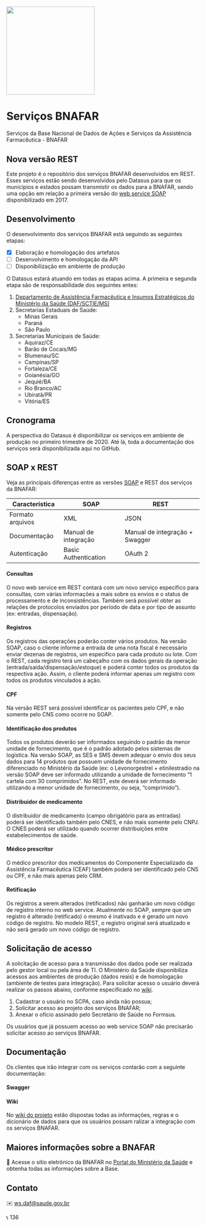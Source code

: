 # <img src="https://github.com/CGMPAF/ServicosBnafar/blob/master/image/image_bnafar.jpg?raw=true" height="230">
# Serviços BNAFAR
Serviços da Base Nacional de Dados de Ações e Serviços da Assistência Farmacêutica - BNAFAR
## Nova versão REST
Este projeto é o repositório dos serviços BNAFAR desenvolvidos em REST. Esses serviços estão sendo desenvolvidos pelo Datasus para que os municipios e estados possam transmistir os dados para a BNAFAR, sendo uma opção em relação a primeira versão do [web service SOAP](https://github.com/wsbndaf/Webservice) disponibilizado em 2017.
## Desenvolvimento
O desenvolvimento dos serviços BNAFAR está seguindo as seguintes etapas:
- [x] Elaboração e homologação dos artefatos
- [ ] Desenvolvimento e homologação da API
- [ ] Disponibilização em ambiente de produção

O Datasus estará atuando em todas as etapas acima.
A primeira e segunda etapa são de responsabilidade dos seguintes entes:
1. [Departamento de Assistência Farmacêutica e Insumos Estratégicos do Ministério da Saúde (DAF/SCTIE/MS)](http://www.saude.gov.br/assistencia-farmaceutica)
2. Secretarias Estaduais de Saúde:
    - Minas Gerais
    - Paraná
    - São Paulo
6. Secretarias Municipais de Saúde:
    - Aquiraz/CE
    - Barão de Cocais/MG
    - Blumenau/SC
    - Campinas/SP
    - Fortaleza/CE
    - Goianésia/GO
    - Jequié/BA
    - Rio Branco/AC
    - Ubiratã/PR
    - Vitória/ES
## Cronograma
A perspectiva do Datasus é disponibilizar os serviços em ambiente de produção no primeiro trimestre de 2020. 
Até lá, toda a documentação dos serviços será disponibilizada aqui no GitHub. 
## SOAP x REST
Veja as principais diferenças entre as versões [SOAP](https://github.com/wsbndaf/Webservice) e REST dos serviços da BNAFAR:

Característica | SOAP | REST
-------------- | ---- | ----
Formato arquivos | XML | JSON
Documentação | Manual de integração | Manual de integração + Swagger
Autenticação | Basic Authentication | OAuth 2
#### Consultas
O novo web service em REST contará com um novo serviço especifico para consultas, com várias informações a mais sobre os envios e o status de processamento e de inconsistências. Também será possível obter as relações de protocolos enviados por período de data e por tipo de assunto (ex: entradas, dispensação).
#### Registros
Os registros das operações poderão conter vários produtos. Na versão SOAP, caso o cliente informe a entrada de uma nota fiscal é necessário enviar dezenas de registros, um especifico para cada produto ou lote. Com o REST, cada registro terá um cabeçalho com os dados gerais da operação (entrada/saída/dispensação/estoque) e poderá conter todos os produtos da respectiva ação. Assim, o cliente poderá informar apenas um registro com todos os produtos vinculados a ação.
#### CPF
Na versão REST será possível identificar os pacientes pelo CPF, e não somente pelo CNS como ocorre no SOAP.
#### Identificação dos produtos
Todos os produtos deverão ser informados seguindo o padrão da menor unidade de fornecimento, que é o padrão adotado pelos sistemas de logística. Na versão SOAP, as SES e SMS devem adequar o envio dos seus dados para 14 produtos que possuem unidade de fornecimento diferenciado no Ministério da Saúde (ex: o Levonorgestrel + etinilestradio na versão SOAP deve ser informado utilizando a unidade de fornecimento “1 cartela com 30 comprimidos”. No REST, este deverá ser informado utilizando a menor unidade de fornecimento, ou seja, “comprimido”).
#### Distribuidor de medicamento 
O distribuidor de medicamento (campo obrigatório para as entradas) poderá ser identificado também pelo CNES, e não mais somente pelo CNPJ. O CNES poderá ser utilizado quando ocorrer distribuições entre estabelecimentos de saúde.
#### Médico prescritor
O médico prescritor dos medicamentos do Componente Especializado da Assistência Farmacêutica (CEAF) também poderá ser identificado pelo CNS ou CPF, e não mais apenas pelo CRM.
#### Retificação
Os registros a serem alterados (retificados) não ganharão um novo código de registro interno no web service. Atualmente no SOAP, sempre que um registro é alterado (retificado) o mesmo é inativado e é gerado um novo código de registro. No modelo REST, o registro original será atualizado e não será gerado um novo código de registro.
## Solicitação de acesso
A solicitação de acesso para a transmissão dos dados pode ser realizada pelo gestor local ou pela área de TI. O Ministério da Saúde disponibiliza acessos aos ambientes de produção (dados reais) e de homologação (ambiente de testes para integração). Para solicitar acesso o usuário deverá realizar os passos abaixo, conforme especificado no [wiki](https://github.com/CGMPAF/ServicosBnafar/wiki/Solicita%C3%A7%C3%A3o-de-acesso).
1. Cadastrar o usuário no SCPA, caso ainda não possua;
2. Solicitar acesso ao projeto dos serviços BNAFAR;
3. Anexar o ofício assinado pelo Secretário de Saúde no Formsus.

Os usuários que já possuem acesso ao web service SOAP não precisarão solicitar acesso ao serviços BNAFAR.
## Documentação
Os clientes que irão integrar com os serviços contarão com a seguinte documentação:
#### Swagger
#### Wiki
No [wiki do projeto](https://github.com/CGMPAF/ServicosBnafar/wiki) estão dispostas todas as informações, regras e o dicionário de dados para que os usuários possam ralizar a integração com os serviços BNAFAR.
## Maiores informações sobre a BNAFAR
:link: Acesse o sítio eletrônico da BNAFAR no [Portal do Ministério da Saúde](http://www.saude.gov.br/assistencia-farmaceutica/base-nacional-de-dados) e obtenha todas as informações sobre a Base.
## Contato
:envelope: ws.daf@saude.gov.br

:telephone_receiver: 136
